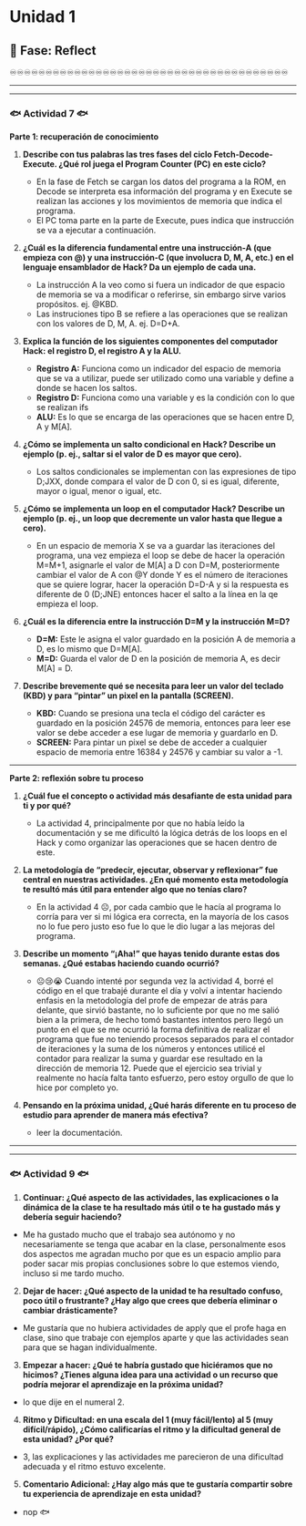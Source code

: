 # Unidad 1

## 🤔 Fase: Reflect

♾️♾️♾️♾️♾️♾️♾️♾️♾️♾️♾️♾️♾️♾️♾️♾️♾️♾️♾️♾️♾️♾️♾️♾️♾️♾️♾️♾️♾️♾️♾️♾️♾️♾️♾️♾️♾️♾️♾️

___
___

### 🐟 Actividad 7 🐟

__Parte 1: recuperación de conocimiento__

1) __Describe con tus palabras las tres fases del ciclo Fetch-Decode-Execute. ¿Qué rol juega el Program Counter (PC) en este ciclo?__

   - En la fase de Fetch se cargan los datos del programa a la ROM, en Decode se interpreta esa información del programa y en Execute se realizan las acciones y los movimientos de memoria que indica el programa.
   - El PC toma parte en la parte de Execute, pues indica que instrucción se va a ejecutar a continuación.

2) __¿Cuál es la diferencia fundamental entre una instrucción-A (que empieza con @) y una instrucción-C (que involucra D, M, A, etc.) en el lenguaje ensamblador de Hack? Da un ejemplo de cada una.__

   - La instrucción A la veo como si fuera un indicador de que espacio de memoria se va a modificar o referirse, sin embargo sirve varios propósitos. ej. @KBD.
   - Las instruciones tipo B se refiere a las operaciones que se realizan con los valores de D, M, A. ej. D=D+A.

3) __Explica la función de los siguientes componentes del computador Hack: el registro D, el registro A y la ALU.__

   - __Registro A:__ Funciona como un indicador del espacio de memoria que se va a utilizar, puede ser utilizado como una variable y define a donde se hacen los saltos.
   - __Registro D:__ Funciona como una variable y es la condición con lo que se realizan ifs
   - __ALU:__ Es lo que se encarga de las operaciones que se hacen entre D, A y M[A].

4) __¿Cómo se implementa un salto condicional en Hack? Describe un ejemplo (p. ej., saltar si el valor de D es mayor que cero).__

    - Los saltos condicionales se implementan con las expresiones de tipo D;JXX, donde compara el valor de D con 0, si es igual, diferente, mayor o igual, menor o igual, etc.

5) __¿Cómo se implementa un loop en el computador Hack? Describe un ejemplo (p. ej., un loop que decremente un valor hasta que llegue a cero).__

    - En un espacio de memoria X se va a guardar las iteraciones del programa, una vez empieza el loop se debe de hacer la operación M=M+1, asignarle el valor de M[A] a D con D=M, posteriormente cambiar el valor de A con @Y donde Y es el número de iteraciones que se quiere lograr, hacer la operación D=D-A y si la respuesta es diferente de 0 (D;JNE) entonces hacer el salto a la línea en la qe empieza el loop.

6) __¿Cuál es la diferencia entre la instrucción D=M y la instrucción M=D?__

    - __D=M:__ Este le asigna el valor guardado en la posición A de memoria a D, es lo mismo que D=M[A].
    - __M=D:__ Guarda el valor de D en la posición de memoria A, es decir M[A] = D.

7) __Describe brevemente qué se necesita para leer un valor del teclado (KBD) y para “pintar” un pixel en la pantalla (SCREEN).__

    - __KBD:__ Cuando se presiona una tecla el código del carácter es guardado en la posición 24576 de memoria, entonces para leer ese valor se debe acceder a ese lugar de memoria y guardarlo en D.
    - __SCREEN:__ Para pintar un pixel se debe de acceder a cualquier espacio de memoria entre 16384 y 24576 y cambiar su valor a -1.

___

__Parte 2: reflexión sobre tu proceso__

1) __¿Cuál fue el concepto o actividad más desafiante de esta unidad para ti y por qué?__

    - La actividad 4, principalmente por que no había leído la documentación y se me dificultó la lógica detrás de los loops en el Hack y como organizar las operaciones que se hacen dentro de este.

2) __La metodología de “predecir, ejecutar, observar y reflexionar” fue central en nuestras actividades. ¿En qué momento esta metodología te resultó más útil para entender algo que no tenías claro?__

    - En la actividad 4 ☹️,  por cada cambio que le hacía al programa lo corría para ver si mi lógica era correcta, en la mayoría de los casos no lo fue pero justo eso fue lo que le dio lugar a las mejoras del programa.

3) __Describe un momento “¡Aha!” que hayas tenido durante estas dos semanas. ¿Qué estabas haciendo cuando ocurrió?__

    - ☹️😢😭 Cuando intenté por segunda vez la actividad 4, borré el código en el que trabajé durante el día y volví a intentar haciendo enfasis en la metodología del profe de empezar de atrás para delante, que sirvió bastante, no lo suficiente por que no me salió bien a la primera, de hecho tomó bastantes intentos pero llegó un punto en el que se me ocurrió la forma definitiva de realizar el programa que fue no teniendo procesos separados para el contador de iteraciones y la suma de los números y entonces utilicé el contador para realizar la suma y guardar ese resultado en la dirección de memoria 12. Puede que el ejercicio sea trivial y realmente no hacía falta tanto esfuerzo, pero estoy orgullo de que lo hice por completo yo.

4) __Pensando en la próxima unidad, ¿Qué harás diferente en tu proceso de estudio para aprender de manera más efectiva?__

    - leer la documentación. 
___
___

### 🐟 Actividad 9 🐟

1) __Continuar: ¿Qué aspecto de las actividades, las explicaciones o la dinámica de la clase te ha resultado más útil o te ha gustado más y debería seguir haciendo?__

 - Me ha gustado mucho que el trabajo sea autónomo y no necesariamente se tenga que acabar en la clase, personalmente esos dos aspectos me agradan mucho por que es un espacio amplio para poder sacar mis propias conclusiones sobre lo que estemos viendo, incluso si me tardo mucho.

2) __Dejar de hacer: ¿Qué aspecto de la unidad te ha resultado confuso, poco útil o frustrante? ¿Hay algo que crees que debería eliminar o cambiar drásticamente?__

 - Me gustaría que no hubiera actividades de apply que el profe haga en clase, sino que trabaje con ejemplos aparte y que las actividades sean para que se hagan individualmente.

3) __Empezar a hacer: ¿Qué te habría gustado que hiciéramos que no hicimos? ¿Tienes alguna idea para una actividad o un recurso que podría mejorar el aprendizaje en la próxima unidad?__

 - lo que dije en el numeral 2. 

4) __Ritmo y Dificultad: en una escala del 1 (muy fácil/lento) al 5 (muy difícil/rápido), ¿Cómo calificarías el ritmo y la dificultad general de esta unidad? ¿Por qué?__

 - 3, las explicaciones y las actividades me parecieron de una dificultad adecuada y el ritmo estuvo excelente.

5) __Comentario Adicional: ¿Hay algo más que te gustaría compartir sobre tu experiencia de aprendizaje en esta unidad?__ 

 - nop 🐟
